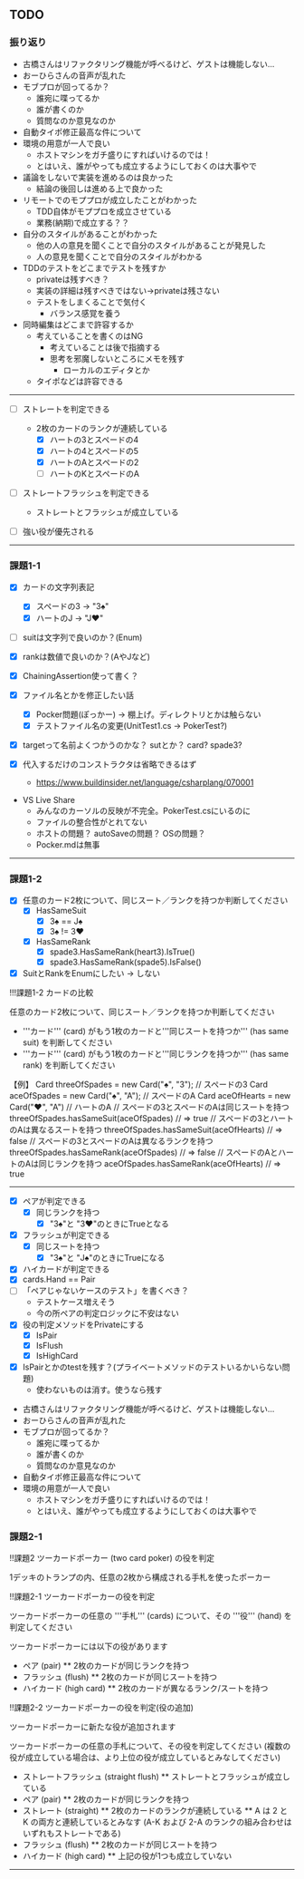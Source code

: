 ## TODO

### 振り返り

- 古橋さんはリファクタリング機能が呼べるけど、ゲストは機能しない...
- おーひらさんの音声が乱れた
- モブプロが回ってるか？
  - 誰宛に喋ってるか
  - 誰が書くのか
  - 質問なのか意見なのか
- 自動タイポ修正最高な件について
- 環境の用意が一人で良い
  - ホストマシンをガチ盛りにすればいけるのでは！
  - とはいえ、誰がやっても成立するようにしておくのは大事やで
- 議論をしないで実装を進めるのは良かった
  - 結論の後回しは進める上で良かった
- リモートでのモププロが成立したことがわかった
  - TDD自体がモププロを成立させている
  - 業務(納期)で成立する？？
- 自分のスタイルがあることがわかった
  - 他の人の意見を聞くことで自分のスタイルがあることが発見した
  - 人の意見を聞くことで自分のスタイルがわかる
- TDDのテストをどこまでテストを残すか
  - privateは残すべき？
  - 実装の詳細は残すべきではない→privateは残さない
  - テストをしまくることで気付く
    - バランス感覚を養う
- 同時編集はどこまで許容するか
  - 考えていることを書くのはNG
    - 考えていることは後で指摘する
    - 思考を邪魔しないところにメモを残す
      - ローカルのエディタとか
  - タイポなどは許容できる

---

- [ ] ストレートを判定できる
  - 2枚のカードのランクが連続している
    - [x] ハートの3とスペードの4
    - [x] ハートの4とスペードの5    
    - [x] ハートのAとスペードの2
    - [ ] ハートのKとスペードのA
- [ ] ストレートフラッシュを判定できる
  - ストレートとフラッシュが成立している
- [ ] 強い役が優先される


---

### 課題1-1

- [x] カードの文字列表記
  - [x] スペードの3 -> "3♠"
  - [x] ハートのJ -> "J♥"
- [ ] suitは文字列で良いのか？(Enum)
- [x] rankは数値で良いのか？(AやJなど)
- [x] ChainingAssertion使って書く？

- [x] ファイル名とかを修正したい話
  - [x] Pocker問題(ぽっかー) -> 棚上げ。ディレクトリとかは触らない
  - [x] テストファイル名の変更(UnitTest1.cs -> PokerTest?)
- [x] targetって名前よくつかうのかな？ sutとか？ card? spade3?
- [x] 代入するだけのコンストラクタは省略できるはず
  - https://www.buildinsider.net/language/csharplang/070001

- VS Live Share
  - みんなのカーソルの反映が不完全。PokerTest.csにいるのに
  - ファイルの整合性がとれてない
  - ホストの問題？ autoSaveの問題？ OSの問題？
  - Pocker.mdは無事

---

### 課題1-2
- [x] 任意のカード2枚について、同じスート／ランクを持つか判断してください
  - [x] HasSameSuit
    - [x] 3♠ == J♠ 
    - [x] 3♠ != 3♥
  - [x] HasSameRank
    - [x] spade3.HasSameRank(heart3).IsTrue()
    - [x] spade3.HasSameRank(spade5).IsFalse()
- [x] SuitとRankをEnumにしたい -> しない

!!!課題1-2 カードの比較

任意のカード2枚について、同じスート／ランクを持つか判断してください

* '''カード''' (card) がもう1枚のカードと'''同じスートを持つか''' (has same suit) を判断してください
* '''カード''' (card) がもう1枚のカードと'''同じランクを持つか''' (has same rank) を判断してください

 【例】
 Card threeOfSpades = new Card("♠", "3"); // スペードの3
 Card aceOfSpades = new Card("♠", "A"); // スペードのA
 Card aceOfHearts = new Card("♥", "A") // ハートのA
 // スペードの3とスペードのAは同じスートを持つ
 threeOfSpades.hasSameSuit(aceOfSpades) // => true
 // スペードの3とハートのAは異なるスートを持つ
 threeOfSpades.hasSameSuit(aceOfHearts) // => false
 // スペードの3とスペードのAは異なるランクを持つ
 threeOfSpades.hasSameRank(aceOfSpades) // => false
 // スペードのAとハートのAは同じランクを持つ
 aceOfSpades.hasSameRank(aceOfHearts) // => true

---

- [x] ペアが判定できる
  - [x] 同じランクを持つ
    - [x] "3♠"と "3♥"のときにTrueとなる
- [x] フラッシュが判定できる
  - [x] 同じスートを持つ
    - [x] "3♠"と "J♠"のときにTrueになる
- [x] ハイカードが判定できる
- [x] cards.Hand == Pair
- [ ] 「ペアじゃないケースのテスト」を書くべき？
  - テストケース増えそう
  - 今の所ペアの判定ロジックに不安はない
- [x] 役の判定メソッドをPrivateにする
  - [x] IsPair
  - [x] IsFlush
  - [x] IsHighCard
- [x] IsPairとかのtestを残す？(プライベートメソッドのテストいるかいらない問題)
  - 使わないものは消す。使うなら残す

- 古橋さんはリファクタリング機能が呼べるけど、ゲストは機能しない...
- おーひらさんの音声が乱れた
- モブプロが回ってるか？
  - 誰宛に喋ってるか
  - 誰が書くのか
  - 質問なのか意見なのか
- 自動タイポ修正最高な件について
- 環境の用意が一人で良い
  - ホストマシンをガチ盛りにすればいけるのでは！
  - とはいえ、誰がやっても成立するようにしておくのは大事やで
  
### 課題2-1

!!課題2 ツーカードポーカー (two card poker) の役を判定

1デッキのトランプの内、任意の2枚から構成される手札を使ったポーカー

!!課題2-1 ツーカードポーカーの役を判定

ツーカードボーカーの任意の '''手札''' (cards) について、その '''役''' (hand) を判定してください

ツーカードポーカーには以下の役があります

* ペア (pair)
** 2枚のカードが同じランクを持つ
* フラッシュ (flush)
** 2枚のカードが同じスートを持つ
* ハイカード (high card)
** 2枚のカードが異なるランク/スートを持つ

!!課題2-2 ツーカードポーカーの役を判定(役の追加)

ツーカードポーカーに新たな役が追加されます

ツーカードボーカーの任意の手札について、その役を判定してください
(複数の役が成立している場合は、より上位の役が成立しているとみなしてください)

* ストレートフラッシュ (straight flush)
** ストレートとフラッシュが成立している
* ペア (pair)
** 2枚のカードが同じランクを持つ
* ストレート (straight)
** 2枚のカードのランクが連続している
** A は 2 と K の両方と連続しているとみなす (A-K および 2-A のランクの組み合わせはいずれもストレートである)
* フラッシュ (flush)
** 2枚のカードが同じスートを持つ
* ハイカード (high card)
** 上記の役が1つも成立していない
---

